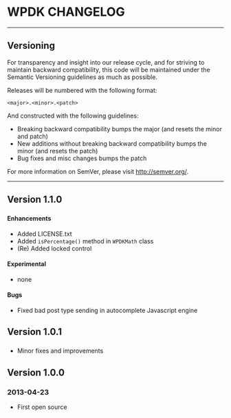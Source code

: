 # WPDK CHANGELOG

---

## Versioning

For transparency and insight into our release cycle, and for striving to maintain backward compatibility, this code will be maintained under the Semantic Versioning guidelines as much as possible.

Releases will be numbered with the following format:

`<major>.<minor>.<patch>`

And constructed with the following guidelines:

* Breaking backward compatibility bumps the major (and resets the minor and patch)
* New additions without breaking backward compatibility bumps the minor (and resets the patch)
* Bug fixes and misc changes bumps the patch

For more information on SemVer, please visit http://semver.org/.

---

## Version 1.1.0
###

#### Enhancements

* Added LICENSE.txt
* Added `isPercentage()` method in `WPDKMath` class
* (Re) Added locked control

#### Experimental

* none

#### Bugs

* Fixed bad post type sending in autocomplete Javascript engine



## Version 1.0.1
###

* Minor fixes and improvements


## Version 1.0.0
### 2013-04-23

* First open source